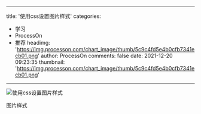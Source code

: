 
---
title: '使用css设置图片样式'
categories: 
 - 学习
 - ProcessOn
 - 推荐
headimg: 'https://img.processon.com/chart_image/thumb/5c9c4fd5e4b0cfb7341ecb01.png'
author: ProcessOn
comments: false
date: 2021-12-20 09:23:35
thumbnail: 'https://img.processon.com/chart_image/thumb/5c9c4fd5e4b0cfb7341ecb01.png'
---

<div>   
<img class="thumb" alt="使用css设置图片样式" src="https://img.processon.com/chart_image/thumb/5c9c4fd5e4b0cfb7341ecb01.png" referrerpolicy="no-referrer">
<p>图片样式</p>  
</div>
            